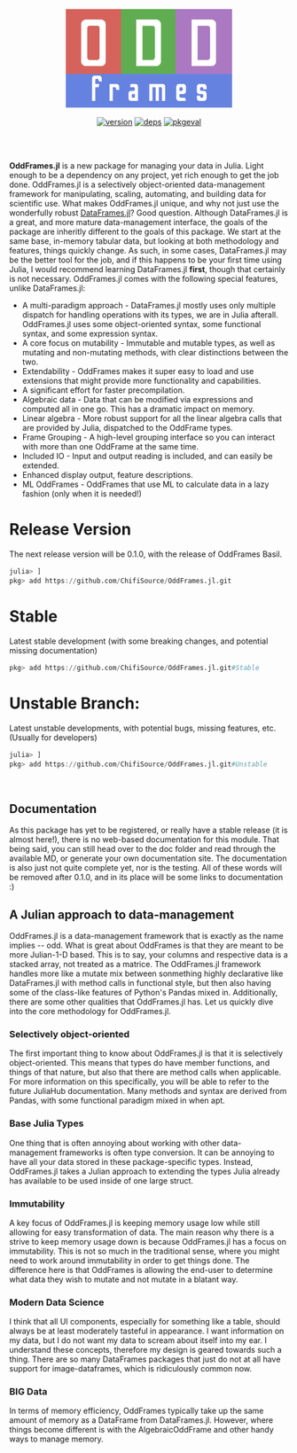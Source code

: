 <div align="center">
  <img width = 300 src="https://github.com/ChifiSource/image_dump/blob/main/oddframes/logo.png" >
  </br>
  
[![version](https://juliahub.com/docs/Lathe/version.svg)](https://juliahub.com/ui/Packages/Lathe/6rMNJ)
[![deps](https://juliahub.com/docs/Lathe/deps.svg)](https://juliahub.com/ui/Packages/Lathe/6rMNJ?t=2)
[![pkgeval](https://juliahub.com/docs/Lathe/pkgeval.svg)](https://juliahub.com/ui/Packages/Lathe/6rMNJ)

  </br>
  </br>
 </div>
 
 
**OddFrames.jl** is a new package for managing your data in Julia. Light enough to be a dependency on any project, yet rich enough to get the job done. OddFrames.jl is a selectively object-oriented data-management framework for manipulating, scaling, automating, and building data for scientific use. What makes OddFrames.jl unique, and why not just use the wonderfully robust [DataFrames.jl](https://github.com/JuliaData/DataFrames.jl)? Good question. Although DataFrames.jl is a great, and more mature data-management interface, the goals of the package are inheritly different to the goals of this package. We start at the same base, in-memory tabular data, but looking at both methodology and features, things quickly change. As such, in some cases, DataFrames.jl may be the better tool for the job, and if this happens to be your first time using Julia, I would recommend learning DataFrames.jl **first**, though that certainly is not necessary. OddFrames.jl comes with the following special features, unlike DataFrames.jl:
- A multi-paradigm approach - DataFrames.jl mostly uses only multiple dispatch for handling operations with its types, we are in Julia afterall. OddFrames.jl uses some object-oriented syntax, some functional syntax, and some expression syntax.
- A core focus on mutability - Immutable and mutable types, as well as mutating and non-mutating methods, with clear distinctions between the two.
- Extendability - OddFrames makes it super easy to load and use extensions that might provide more functionality and capabilities.
- A significant effort for faster precompilation.
- Algebraic data - Data that can be modified via expressions and computed all in one go. This has a dramatic impact on memory.
- Linear algebra - More robust support for all the linear algebra calls that are provided by Julia, dispatched to the OddFrame types.
- Frame Grouping - A high-level grouping interface so you can interact with more than one OddFrame at the same time.
- Included IO - Input and output reading is included, and can easily be extended.
- Enhanced display output, feature descriptions.
- ML OddFrames - OddFrames that use ML to calculate data in a lazy fashion (only when it is needed!)
# Release Version
The next release version will be 0.1.0, with the release of OddFrames Basil.
```julia
julia> ]
pkg> add https://github.com/ChifiSource/OddFrames.jl.git
```
# Stable
Latest stable development (with some breaking changes, and potential missing documentation)
```julia
pkg> add https://github.com/ChifiSource/OddFrames.jl.git#Stable
```
# Unstable Branch:
Latest unstable developments, with potential bugs, missing features, etc. (Usually for developers)
```julia
julia> ]
pkg> add https://github.com/ChifiSource/OddFrames.jl.git#Unstable
```
 <div align = "left">
<br>

## Documentation
As this package has yet to be registered, or really have a stable release (it is almost here!), there is no web-based documentation for this module. That being said, you can still head over to the doc folder and read through the available MD, or generate your own documentation site. The documentation is also just not quite complete yet, nor is the testing. All of these words will be removed after 0.1.0, and in its place will be some links to documentation :)
## A Julian approach to data-management 
OddFrames.jl is a data-management framework that is exactly as the name implies -- odd. What is great about OddFrames is that they are meant to be more Julian-1-D based. This is to say, your columns and respective data is a stacked array, not treated as a matrice. The OddFrames.jl framework handles more like a mutate mix between sonmething highly declarative like DataFrames.jl with method calls in functional style, but then also having some of the class-like features of Python's Pandas mixed in. Additionally, there are some other qualities that OddFrames.jl has. Let us quickly dive into the core methodology for OddFrames.jl.
### Selectively object-oriented
The first important thing to know about OddFrames.jl is that it is selectively object-oriented. This means that types do have member functions, and things of that nature, but also that there are method calls when applicable. For more information on this specifically, you will be able to refer to the future JuliaHub documentation. Many methods and syntax are derived from Pandas, with some functional paradigm mixed in when apt.
### Base Julia Types
One thing that is often annoying about working with other data-management frameworks is often type conversion. It can be annoying to have all your data stored in these package-specific types. Instead, OddFrames.jl takes a Julian approach to extending the types Julia already has available to be used inside of one large struct.
### Immutability
A key focus of OddFrames.jl is keeping memory usage low while still allowing for easy transformation of data. The main reason why there is a strive to keep memory usage down is because OddFrames.jl has a focus on immutability. This is not so much in the traditional sense, where you might need to work around immutability in order to get things done. The difference here is that OddFrames is allowing the end-user to determine what data they wish to mutate and not mutate in a blatant way.
 ### Modern Data Science
I think that all UI components, especially for something like a table, should always be at least moderately tasteful in appearance. I want information on my data, but I do not want my data to scream about itself into my ear. I understand these concepts, therefore my design is geared towards such a thing. There are so many DataFrames packages that just do not at all have support for image-dataframes, which is ridiculously common now.
### BIG Data
In terms of memory efficiency, OddFrames typically take up the same amount of memory as a DataFrame from DataFrames.jl. However, where things become different is with the AlgebraicOddFrame and other handy ways to manage memory.
